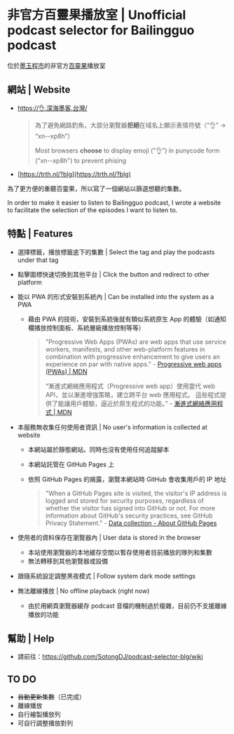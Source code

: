 # 非官方百靈果播放室 | Unofficial podcast selector for Bailingguo podcast

位於[墨玉程市](https://xn--2os22eixx6na.xn--kpry57d/)的非官方[百靈果](https://www.bailingguonews.com/)播放室

## 網站 | Website

- [https://👌.深海墨客.台灣/](https://xn--xp8h.xn--2os22eixx6na.xn--kpry57d/)

  > 為了避免網路釣魚，大部分瀏覽器**拒絕**在域名上顯示表情符號（“👌” -> “xn--xp8h”）
  >
  > Most browsers **choose** to display emoji ("👌") in punycode form ("xn--xp8h") to prevent phising

- [https://trth.nl/?blg](https://trth.nl/?blg)

為了更方便的重聽百靈果，所以寫了一個網站以篩選想聽的集數。

In order to make it easier to listen to Bailingguo podcast, I wrote a website to facilitate the selection of the episodes I want to listen to.

## 特點 | Features

- 選擇標籤，播放標籤底下的集數 | Select the tag and play the podcasts under that tag
- 點擊圖標快速切換到其他平台 | Click the button and redirect to other platform
- 能以 PWA 的形式安裝到系統內 | Can be installed into the system as a PWA

  - 藉由 PWA 的技術，安裝到系統後就有類似系統原生 App 的體驗（如通知欄播放控制面板、系統層級播放控制等等）

    > "Progressive Web Apps (PWAs) are web apps that use service workers, manifests, and other web-platform features in combination with progressive enhancement to give users an experience on par with native apps." - [Progressive web apps (PWAs) | MDN](https://developer.mozilla.org/en-US/docs/Web/Progressive_web_apps)
    >
    > “漸進式網絡應用程式（Progressive web app）使用當代 web API，並以漸進增強策略，建立跨平台 web 應用程式。 這些程式提供了能讓用戶體驗，逼近於原生程式的功能。” - [漸進式網絡應用程式 | MDN](https://developer.mozilla.org/zh-TW/docs/Web/Progressive_web_apps)

- 本服務無收集任何使用者資訊 | No user's information is collected at website

  - 本網站屬於靜態網站。同時也沒有使用任何追蹤腳本
  - 本網站託管在 GitHub Pages 上
  - 依照 GitHub Pages 的揭露，瀏覽本網站時 GitHub 會收集用戶的 IP 地址

    > "When a GitHub Pages site is visited, the visitor's IP address is logged and stored for security purposes, regardless of whether the visitor has signed into GitHub or not. For more information about GitHub's security practices, see GitHub Privacy Statement." - [Data collection - About GitHub Pages](https://docs.github.com/en/pages/getting-started-with-github-pages/about-github-pages#data-collection)

- 使用者的資料保存在瀏覽器內 | User data is stored in the browser

  - 本站使用瀏覽器的本地緩存空間以暫存使用者目前播放的隊列和集數
  - 無法轉移到其他瀏覽器或設備

- 跟隨系統設定調整黑夜模式 | Follow system dark mode settings

- 無法離線播放 | No offline playback (right now)

  - 由於用網頁瀏覽器緩存 podcast 音檔的機制過於複雜，目前仍不支援離線播放的功能

## 幫助 | Help

- 請前往：<https://github.com/SotongDJ/podcast-selector-blg/wiki>

## TO DO

- ~~自動更新集數~~（已完成）
- 離線播放
- 自行繪製播放列
- 可自行調整播放對列
